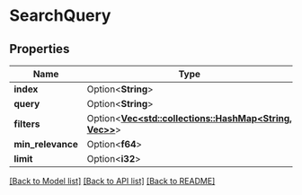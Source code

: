 # SearchQuery

## Properties

Name | Type | Description | Notes
------------ | ------------- | ------------- | -------------
**index** | Option<**String**> |  | [optional]
**query** | Option<**String**> |  | [optional]
**filters** | Option<[**Vec<std::collections::HashMap<String, Vec<String>>>**](std::collections::HashMap.md)> |  | [optional]
**min_relevance** | Option<**f64**> |  | [optional]
**limit** | Option<**i32**> |  | [optional]

[[Back to Model list]](../README.md#documentation-for-models) [[Back to API list]](../README.md#documentation-for-api-endpoints) [[Back to README]](../README.md)


